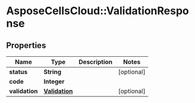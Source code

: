 # AsposeCellsCloud::ValidationResponse

## Properties
Name | Type | Description | Notes
------------ | ------------- | ------------- | -------------
**status** | **String** |  | [optional] 
**code** | **Integer** |  | 
**validation** | [**Validation**](Validation.md) |  | [optional] 


